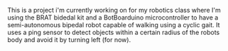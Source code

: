 This is a project i'm currently working on for my robotics class where I'm using the BRAT bidedal kit and a BotBoarduino microcontroller to have a semi-autonomous bipedal robot 
capable of walking using a cyclic gait. It uses a ping sensor to detect objects within a certain radius of the robots body and avoid it by turning left (for now).
  
